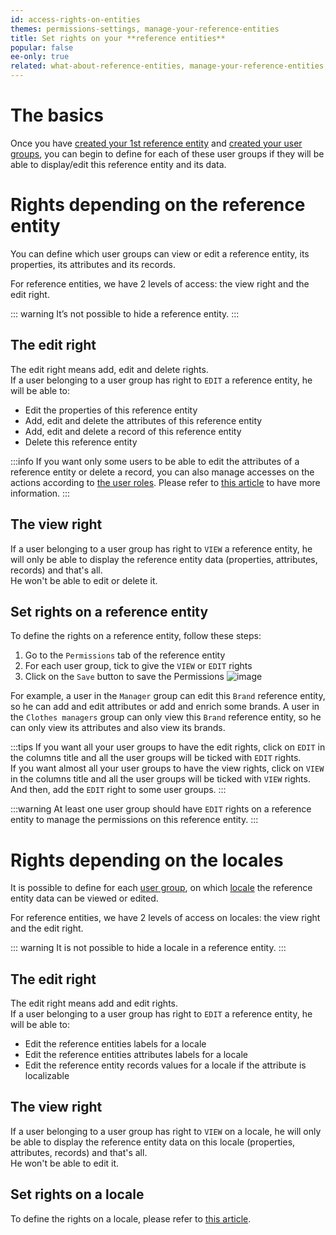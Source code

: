 ```yaml
---
id: access-rights-on-entities
themes: permissions-settings, manage-your-reference-entities
title: Set rights on your **reference entities**
popular: false
ee-only: true
related: what-about-reference-entities, manage-your-reference-entities, build-your-user-groups
---
```


# The basics

Once you have [created your 1st reference entity](manage-reference-entities.html) and [created your user groups](build-your-user-groups.html), you can begin to define for each of these user groups if they will be able to display/edit this reference entity and its data.

# Rights depending on the reference entity

You can define which user groups can view or edit a reference entity, its properties, its attributes and its records.

For reference entities, we have 2 levels of access: the view right and the edit right.

::: warning
It’s not possible to hide a reference entity.
:::

## The edit right
The edit right means add, edit and delete rights.  
If a user belonging to a user group has right to `EDIT` a reference entity, he will be able to:
*   Edit the properties of this reference entity
*   Add, edit and delete the attributes of this reference entity
*   Add, edit and delete a record of this reference entity
*   Delete this reference entity

:::info
If you want only some users to be able to edit the attributes of a reference entity or delete a record, you can also manage accesses on the actions according to [the user roles](build-your-user-roles.html). Please refer to [this article](manage-the-interface-and-actions-accesses.html#rights-on-reference-entities-ee-only) to have more information.
:::

## The view right
If a user belonging to a user group has right to `VIEW` a reference entity, he will only be able to display the reference entity data (properties, attributes, records) and that's all.  
He won't be able to edit or delete it.

## Set rights on a reference entity
To define the rights on a reference entity, follow these steps:
1.  Go to the `Permissions` tab of the reference entity
1.  For each user group, tick to give the `VIEW` or `EDIT` rights
1.  Click on the `Save` button to save the Permissions
![image](ReferenceEntity_Permissions.png)

For example, a user in the `Manager` group can edit this `Brand` reference entity, so he can add and edit attributes or add and enrich some brands.
A user in the `Clothes managers` group can only view this `Brand` reference entity, so he can only view its attributes and also view its brands.

:::tips
If you want all your user groups to have the edit rights, click on `EDIT` in the columns title and all the user groups will be ticked with `EDIT` rights.  
If you want almost all your user groups to have the view rights, click on `VIEW` in the columns title and all the user groups will be ticked with `VIEW` rights. And then, add the `EDIT` right to some user groups.
:::

:::warning
At least one user group should have `EDIT` rights on a reference entity to manage the permissions on this reference entity.
:::

# Rights depending on the locales
It is possible to define for each [user group](what-is-a-user-group.html), on which [locale](what-is-a-locale.html) the reference entity data can be viewed or edited.

For reference entities, we have 2 levels of access on locales: the view right and the edit right.

::: warning
It is not possible to hide a locale in a reference entity.
:::

## The edit right
The edit right means add and edit rights.  
If a user belonging to a user group has right to `EDIT` a reference entity, he will be able to:
*   Edit the reference entities labels for a locale
*   Edit the reference entities attributes labels for a locale
*   Edit the reference entity records values for a locale if the attribute is localizable

## The view right
If a user belonging to a user group has right to `VIEW` on a locale, he will only be able to display the reference entity data on this locale (properties, attributes, records) and that's all.  
He won't be able to edit it.

## Set rights on a locale
To define the rights on a locale, please refer to [this article](access-rights-on-products.html#set-rights-to-user-groups).

